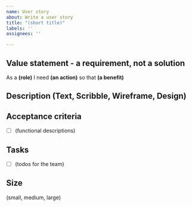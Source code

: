 ```yaml
---
name: User story
about: Write a user story
title: "(short title)"
labels: ''
assignees: ''

---
```


## Value statement - a requirement, not a solution
As a **(role)** 
I need **(an action)** 
so that **(a benefit)** 

## Description (Text, Scribble, Wireframe, Design)

## Acceptance criteria
- [ ] (functional descriptions)

## Tasks
- [ ] (todos for the team)

## Size
(small, medium, large)
